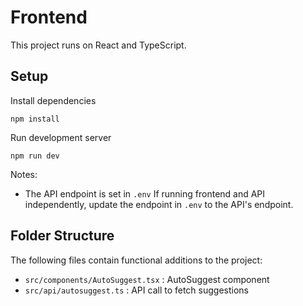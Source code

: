 # Frontend

This project runs on React and TypeScript.

## Setup
Install dependencies
```
npm install
```
Run development server
```
npm run dev
```

Notes:
- The API endpoint is set in `.env` If running frontend and API independently, update the endpoint in `.env` to the API's endpoint.

## Folder Structure
The following files contain functional additions to the project:
- `src/components/AutoSuggest.tsx` : AutoSuggest component
- `src/api/autosuggest.ts` : API call to fetch suggestions